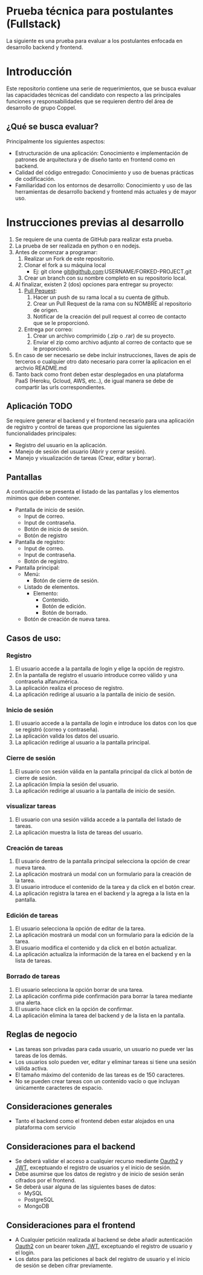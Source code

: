 # Prueba técnica para postulantes (Fullstack)

La siguiente es una prueba para evaluar a los postulantes enfocada en desarrollo backend y frontend.

# Introducción

Este repositorio contiene una serie de requerimientos, que se busca evaluar las capacidades técnicas del candidato con respecto a las principales funciones y responsabilidades que se requieren dentro del área de desarrollo de grupo Coppel.

## ¿Qué se busca evaluar?

Principalmente los siguientes aspectos:

- Estructuración de una aplicación: Conocimiento e implementación de patrones de arquitectura y de diseño tanto en frontend como en backend.
- Calidad del código entregado: Conocimiento y uso de buenas prácticas de codificación.
- Familiaridad con los entornos de desarrollo: Conocimiento y uso de las herramientas de desarrollo backend y frontend más actuales y de mayor uso.

# Instrucciones previas al desarrollo

1. Se requiere de una cuenta de GitHub para realizar esta prueba.
2. La prueba de ser realizada en python o en nodejs.
3. Antes de comenzar a programar:
   1. Realizar un Fork de este repositorio.
   2. Clonar el fork a su máquina local
      - Ej: git clone git@github.com:USERNAME/FORKED-PROJECT.git
   3. Crear un branch con su nombre completo en su repositorio local.
4. Al finalizar, existen 2 (dos) opciones para entregar su proyecto:
   1. [Pull Pequest](https://docs.github.com/en/pull-requests/collaborating-with-pull-requests/proposing-changes-to-your-work-with-pull-requests/creating-a-pull-request-from-a-fork):
      1. Hacer un push de su rama local a su cuenta de github.
      2. Crear un Pull Request de la rama con su NOMBRE al repositorio de origen.
      3. Notificar de la creación del pull request al correo de contacto que se le proporcionó.
   2. Entrega por correo:
      1. Crear un archivo comprimido (.zip o .rar) de su proyecto.
      2. Enviar el zip como archivo adjunto al correo de contacto que se le proporcionó.
5. En caso de ser necesario se debe incluir instrucciones, llaves de apis de terceros o cualquier otro dato necesario para correr la aplicacion en el archvio README.md
6. Tanto back como front deben estar desplegados en una plataforma PaaS (Heroku, Gcloud, AWS, etc..), de igual manera se debe de compartir las urls correspondientes.

## Aplicación TODO

Se requiere generar el backend y el frontend necesario para una aplicación de registro y control de tareas que proporcione las siguientes funcionalidades principales:

- Registro del usuario en la aplicación.
- Manejo de sesión del usuario (Abrir y cerrar sesión).
- Manejo y visualización de tareas (Crear, editar y borrar).

## Pantallas

A continuación se presenta el listado de las pantallas y los elementos mínimos que deben contener.

- Pantalla de inicio de sesión.
  - Input de correo.
  - Input de contraseña.
  - Botón de inicio de sesión.
  - Botón de registro
- Pantalla de registro:
  - Input de correo.
  - Input de contraseña.
  - Botón de registro.
- Pantalla principal:
  - Menú:
    - Botón de cierre de sesión.
  - Listado de elementos.
    - Elemento:
      - Contenido.
      - Botón de edición.
      - Botón de borrado.
  - Botón de creación de nueva tarea.

## Casos de uso:

### Registro

1. El usuario accede a la pantalla de login y elige la opción de registro.
2. En la pantalla de registro el usuario introduce correo válido y una contraseña alfanumérica.
3. La aplicación realiza el proceso de registro.
4. La aplicación redirige al usuario a la pantalla de inicio de sesión.

### Inicio de sesión

1. El usuario accede a la pantalla de login e introduce los datos con los que se registró (correo y contraseña).
2. La aplicación valida los datos del usuario.
3. La aplicación redirige al usuario a la pantalla principal.

### Cierre de sesión

1. El usuario con sesión válida en la pantalla principal da click al botón de cierre de sesión.
2. La aplicación limpia la sesión del usuario.
3. La aplicación redirige al usuario a la pantalla de inicio de sesión.

### visualizar tareas

1. El usuario con una sesión válida accede a la pantalla del listado de tareas.
2. La aplicación muestra la lista de tareas del usuario.

### Creación de tareas

1. El usuario dentro de la pantalla principal selecciona la opción de crear nueva tarea.
2. La aplicación mostrará un modal con un formulario para la creación de la tarea.
3. El usuario introduce el contenido de la tarea y da click en el botón crear.
4. La aplicación registra la tarea en el backend y la agrega a la lista en la pantalla.

### Edición de tareas

1. El usuario selecciona la opción de editar de la tarea.
2. La aplicación mostrará un modal con un formulario para la edición de la tarea.
3. El usuario modifica el contenido y da click en el botón actualizar.
4. La aplicación actualiza la información de la tarea en el backend y en la lista de tareas.

### Borrado de tareas

1. El usuario selecciona la opción borrar de una tarea.
2. La aplicación confirma pide confirmación para borrar la tarea mediante una alerta.
3. El usuario hace click en la opción de confirmar.
4. La aplicación elimina la tarea del backend y de la lista en la pantalla.

## Reglas de negocio

- Las tareas son privadas para cada usuario, un usuario no puede ver las tareas de los demás.
- Los usuarios solo pueden ver, editar y eliminar tareas si tiene una sesión válida activa.
- El tamaño máximo del contenido de las tareas es de 150 caracteres.
- No se pueden crear tareas con un contenido vacío o que incluyan únicamente caracteres de espacio.

## Consideraciones generales

- Tanto el backend como el frontend deben estar alojados en una plataforma com servicio

## Consideraciones para el backend

- Se deberá validar el acceso a cualquier recurso mediante [Oauth2](https://oauth.net/2/) y [JWT](https://jwt.io/), exceptuando el registro de usuarios y el inicio de sesión.
- Debe asumirse que los datos de registro y de inicio de sesión serán cifrados por el frontend.
- Se deberá usar alguna de las siguientes bases de datos:
  - MySQL
  - PostgreSQL
  - MongoDB

## Consideraciones para el frontend

- A Cualquier petición realizada al backend se debe añadir autenticación [Oauth2](https://oauth.net/2/) con un bearer token [JWT](https://jwt.io/), exceptuando el registro de usuario y el login.
- Los datos para las peticiones al back del registro de usuario y el inicio de sesión se deben cifrar previamente.

